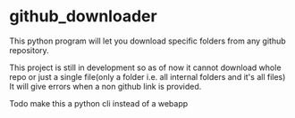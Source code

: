 # github_downloader

This python program will let you download specific folders from any github repository.

<!-- To download any github folder send get request to http://gitdl.onrender.com/url/{link_of_folder}
here link of folder should be modified as below
  https://github.com/microsoft/terminal/tree/main/.config
  should be modified as
  github.com microsoft terminal tree main .config


3
for hhljkl;'
lkhkhghjkhklj:lhhwtesting this file is edited

there is one more way to use it
send post request to http://gitdl.onrender.com/get_add with {'url': "unmodified_url_of_the_folder"}
response of this will be text (say config)
now send get to http://gitdl.onrender.com/download/{response_text} here response is config so url will be
http://gitdl.onrender.com/download/config -->

<!-- To test it you can head to http://gitdl.onrender.com/docs -->

This project is still in development so as of now
it cannot download whole repo or just a single file(only a folder i.e. all internal folders and it's all files)
It will give errors when a non github link is provided.

Todo
make this a python cli instead of a webapp
